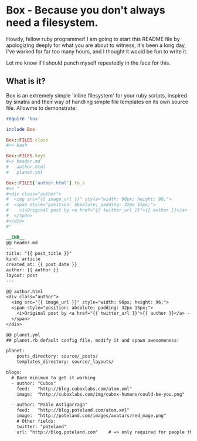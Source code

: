 # Box - Because you don't always need a filesystem.

Howdy, fellow ruby programmer! I am going to start this README file by apologizing deeply for what you are about to witness, it's been a long day, I've worked for far too many hours, and I thought it would be fun to write it.

Let me know if I should punch myself repeatedly in the face for this.


## What is it?

Box is an extremely simple 'inline filesystem' for your ruby scripts, inspired by sinatra and their way of handling simple file templates on its own source file. Allowme to demonstrate:

```ruby
require 'box'

include Box

Box::FILES.class
#=> Hash

Box::FILES.keys
#=> header.md
#   author.html
#   planet.yml

Box::FILES['author.html'].to_s
#=> "
#<div class="author">
#  <img src="{{ image_url }}" style="width: 96px; height: 96;">
#  <span style="position: absolute; padding: 32px 15px;">
#    <i>Original post by <a href="{{ twitter_url }}">{{ author }}</a> - check out <a href="{{ blog_url }}">{{ blog_name }}</a></i>
#  </span>
#</div>
#"

__END__
@@ header.md
---
title: "{{ post_title }}"
kind: article
created_at: {{ post_date }}
author: {{ author }}
layout: post
---

@@ author.html
<div class="author">
  <img src="{{ image_url }}" style="width: 96px; height: 96;">
  <span style="position: absolute; padding: 32px 15px;">
    <i>Original post by <a href="{{ twitter_url }}">{{ author }}</a> - check out <a href="{{ blog_url }}">{{ blog_name }}</a></i>
  </span>
</div>

@@ planet.yml
## planet.rb default config file, modify it and spawn awesomeness!

planet:
    posts_directory: source/_posts/
    templates_directory: source/_layouts/

blogs:
  # Bare minimum to get it working
  - author: "Cubox"
    feed:   "http://blog.cuboxlabs.com/atom.xml"
    image:  "http://cuboxlabs.com/img/cubox-humans/could-be-you.png"

  - author: "Pablo Astigarraga"
    feed:   "http://blog.poteland.com/atom.xml"
    image:  "http://poteland.com/images/avatars/red_mage.png"
    # Other fields:
    twitter: "poteland"
    url: "http://blog.poteland.com"    # => only required for people that don\'t have a \'url\' field on their RSS/Atom field'

```
